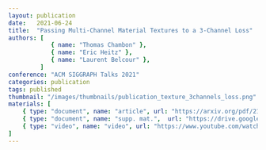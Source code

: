 ```yaml
---
layout: publication
date:   2021-06-24
title:  "Passing Multi-Channel Material Textures to a 3-Channel Loss"
authors: [
            { name: "Thomas Chambon" },
            { name: "Eric Heitz" },
            { name: "Laurent Belcour" },
         ]
conference: "ACM SIGGRAPH Talks 2021"
categories: publication
tags: published
thumbnail: "/images/thumbnails/publication_texture_3channels_loss.png"
materials: [
	{ type: "document", name: "article", url: "https://arxiv.org/pdf/2105.13012" },
    { type: "document", name: "supp. mat.",  url: "https://drive.google.com/file/d/1rP-LlOOm1kd2mypVwj0XZKNjMqb9vwxi/view?usp=sharing" },
    { type: "video", name: "video", url: "https://www.youtube.com/watch?v=Rxvv2T3ZBos"},
]
---
```


<!-- With the `url_outside` tag, I can reference an outside blog / website -->
